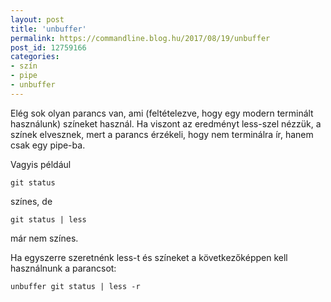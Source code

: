 ```yaml
---
layout: post
title: 'unbuffer'
permalink: https://commandline.blog.hu/2017/08/19/unbuffer
post_id: 12759166
categories: 
- szín
- pipe
- unbuffer
---
```


Elég sok olyan parancs van, ami (feltételezve, hogy egy modern terminált használunk) színeket használ. Ha viszont az eredményt less-szel nézzük, a színek elvesznek, mert a parancs érzékeli, hogy nem terminálra ír, hanem csak egy pipe-ba.

Vagyis például

```
git status
```

színes, de

```
git status | less
```

már nem színes.

Ha egyszerre szeretnénk less-t és színeket a következőképpen kell használnunk a parancsot:

```
unbuffer git status | less -r
```